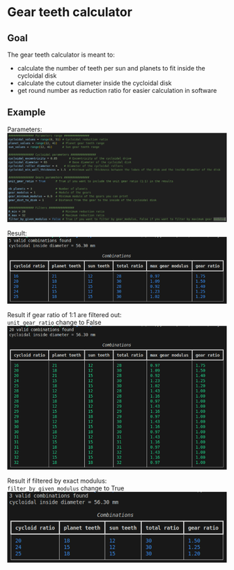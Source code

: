 # Gear teeth calculator

## Goal
The gear teeth calculator is meant to:
- calculate the number of teeth per sun and planets to fit inside the cycloidal disk
- calculate the cutout diameter inside the cycloidal disk
- get round number as reduction ratio for easier calculation in software

## Example
Parameters:  
![parameters example](docs/pictures/parameters-example.png)

Result:  
![result example](docs/pictures/result-example.png)

Result if gear ratio of 1:1 are filtered out:  
`unit_gear_ratio` change to False  
![result example without 1:1](docs/pictures/result-example-unit.png)

Result if filtered by exact modulus:  
`filter_by_given_modulus` change to True  
![result example with exact modulus](docs/pictures/result-given-modulus.png)

